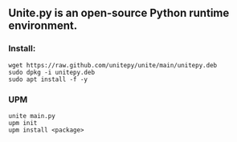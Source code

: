 ## Unite.py is an open-source Python runtime environment.

### Install:
```console
wget https://raw.github.com/unitepy/unite/main/unitepy.deb
sudo dpkg -i unitepy.deb
sudo apt install -f -y
```

### UPM

```console
unite main.py
upm init
upm install <package>
```
